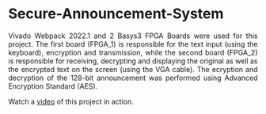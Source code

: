 # Secure-Announcement-System
<p align= "justify"> Vivado Webpack 2022.1 and 2 Basys3 FPGA Boards were used for this project. The first board (FPGA_1) is responsible for
the text input (using the keyboard), encryption and transmission, while the second board (FPGA_2) is responsible for receiving, decrypting and displaying the original as well as the encrypted text on the screen (using the VGA cable).
The ecryption and decryption of the 128-bit announcement was performed using Advanced Encryption
Standard (AES).</p>
Watch a <a href = "https://drive.google.com/file/d/1Mlgey_gwEzzArXEZg0iBOOeMKAJMTPAO/view?usp=sharing">video</a> of this project in action.

